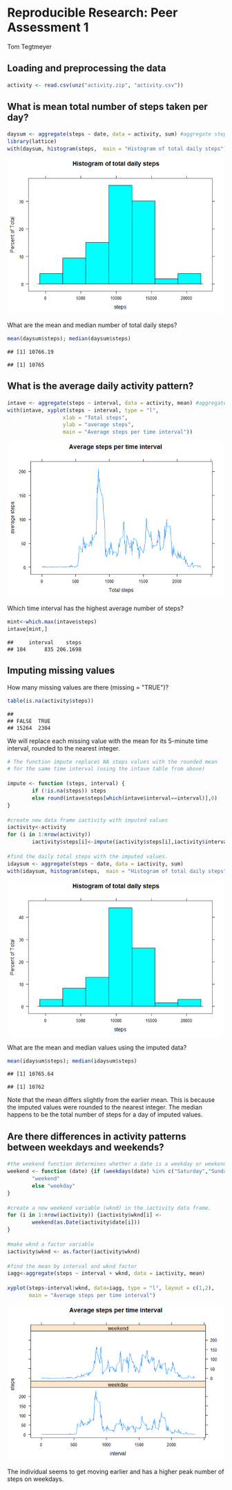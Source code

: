# Reproducible Research: Peer Assessment 1
Tom Tegtmeyer  


## Loading and preprocessing the data

```r
activity <- read.csv(unz("activity.zip", "activity.csv"))
```

## What is mean total number of steps taken per day?


```r
daysum <- aggregate(steps ~ date, data = activity, sum) #aggregate steps by date
library(lattice)
with(daysum, histogram(steps,  main = "Histogram of total daily steps"))
```

![](PA1_template_files/figure-html/unnamed-chunk-2-1.png)

What are the mean and median number of total daily steps?

```r
mean(daysum$steps); median(daysum$steps)
```

```
## [1] 10766.19
```

```
## [1] 10765
```

## What is the average daily activity pattern?

```r
intave <- aggregate(steps ~ interval, data = activity, mean) #aggregate steps by interval
with(intave, xyplot(steps ~ interval, type = "l", 
                  xlab = "Total steps", 
                  ylab = "average steps", 
                  main = "Average steps per time interval"))
```

![](PA1_template_files/figure-html/unnamed-chunk-4-1.png)

Which time interval has the highest average number of steps? 


```r
mint<-which.max(intave$steps)
intave[mint,]
```

```
##     interval    steps
## 104      835 206.1698
```
## Imputing missing values
How many missing values are there (missing = "TRUE")?

```r
table(is.na(activity$steps))
```

```
## 
## FALSE  TRUE 
## 15264  2304
```

We will replace each missing value with the mean for its 5-minute time interval, rounded to the nearest integer.


```r
# The function impute replaces NA steps values with the rounded mean
# for the same time interval (using the intave table from above)

impute <- function (steps, interval) {
        if (!is.na(steps)) steps 
        else round(intave$steps[which(intave$interval==interval)],0)
}

#create new data frame iactivity with imputed values
iactivity<-activity
for (i in 1:nrow(activity)) 
        iactivity$steps[i]<-impute(iactivity$steps[i],iactivity$interval[i])

#find the daily total steps with the imputed values.
idaysum <- aggregate(steps ~ date, data = iactivity, sum)
with(idaysum, histogram(steps,  main = "Histogram of total daily steps"))
```

![](PA1_template_files/figure-html/unnamed-chunk-7-1.png)

What are the mean and median values using the imputed data?


```r
mean(idaysum$steps); median(idaysum$steps)
```

```
## [1] 10765.64
```

```
## [1] 10762
```

Note that the mean differs slightly from the earlier mean. This is because the imputed values were rounded to the nearest integer. The median happens to be the total number of steps for a day of imputed values.

## Are there differences in activity patterns between weekdays and weekends?

```r
#the weekend function determines whether a date is a weekday or weekend.
weekend <- function (date) {if (weekdays(date) %in% c("Saturday","Sunday"))
        "weekend"
        else "weekday"
}

#create a new weekend variable (wknd) in the iactivity data frame.
for (i in 1:nrow(iactivity)) {iactivity$wknd[i] <-
        weekend(as.Date(iactivity$date[i]))
}

#make wknd a factor variable 
iactivity$wknd <- as.factor(iactivity$wknd)

#find the mean by interval and wknd factor
iagg<-aggregate(steps ~ interval + wknd, data = iactivity, mean)

xyplot(steps~interval|wknd, data=iagg, type = "l", layout = c(1,2),
       main = "Average steps per time interval")
```

![](PA1_template_files/figure-html/unnamed-chunk-9-1.png)

The individual seems to get moving earlier and has a higher peak number of steps on weekdays.
